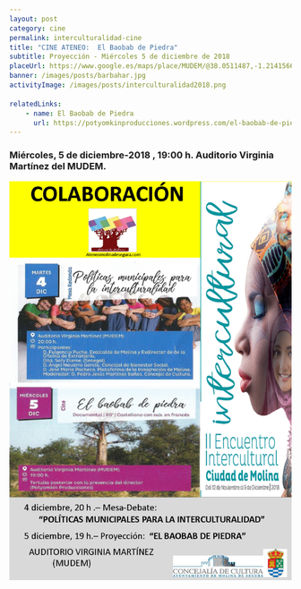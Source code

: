 ```yaml
---
layout: post
category: cine
permalink: interculturalidad-cine
title: "CINE ATENEO:  El Baobab de Piedra"
subtitle: Proyección - Miércoles 5 de diciembre de 2018
placeUrl: https://www.google.es/maps/place/MUDEM/@38.0511487,-1.2141566,15z/data=!4m5!3m4!1s0x0:0xde6031502e1b4fbc!8m2!3d38.0511487!4d-1.2141566
banner: /images/posts/barbahar.jpg
activityImage: /images/posts/interculturalidad2018.png

relatedLinks: 
    - name: El Baobab de Piedra
      url: https://potyomkinproducciones.wordpress.com/el-baobab-de-piedra-2011/
---
```


### Miércoles, 5 de diciembre-2018 , 19:00 h. Auditorio Virginia Martínez del MUDEM.


![cartel](/images/posts/interculturalidad2018.png)
